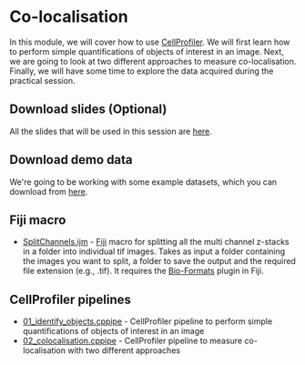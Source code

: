 # Co-localisation

In this module, we will cover how to use [CellProfiler](https://cellprofiler.org/). We will first learn how to perform simple quantifications of objects of interest in an image. Next, we are going to look at two different approaches to measure co-localisation. Finally, we will have some time to explore the data acquired during the practical session.

## Download slides (Optional)

All the slides that will be used in this session are [here](https://www.dropbox.com/scl/fi/ybdnchdhwis8mjvm3h4e7/20250908_CellProfiler.pptx?rlkey=hfjwk6g9keihoty8f1b4me6yv&st=pmndhzhr&dl=0).

## Download demo data

We're going to be working with some example datasets, which you can download from [here](https://www.dropbox.com/scl/fo/0vj6sbdxlxto4eqpz51ig/APm69Lc2tieTkY3gES9Pk1U?rlkey=b2189k2ohbi18wsvf908sgimk&st=olkuhtj0&dl=0).


## Fiji macro

* [SplitChannels.ijm](./SplitChannels.ijm) - [Fiji](https://imagej.net/software/fiji/) macro for splitting all the multi channel z-stacks in a folder into individual tif images. Takes as input a folder containing the images you want to split, a folder to save the output and the required file extension (e.g., .tif). It requires the [Bio-Formats](https://imagej.net/formats/bio-formats) plugin in Fiji.

## CellProfiler pipelines

* [01_identify_objects.cppipe](./01_identify_objects.cppipe) - CellProfiler pipeline to perform simple quantifications of objects of interest in an image
* [02_colocalisation.cppipe](./02_colocalisation.cppipe) - CellProfiler pipeline to measure co-localisation with two different approaches

